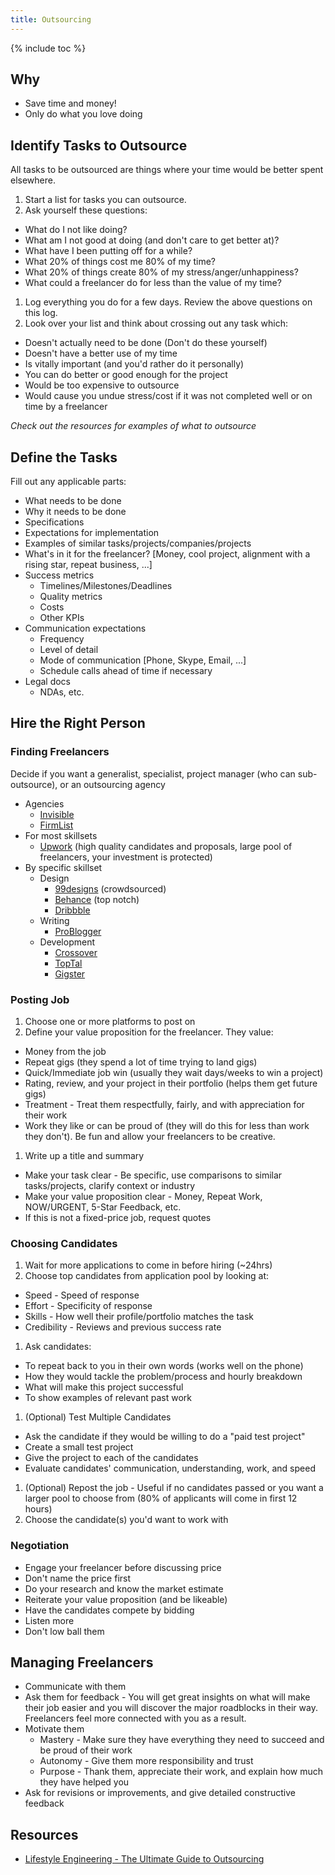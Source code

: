 ```yaml
---
title: Outsourcing
---
```


{% include toc %}

## Why
- Save time and money!
- Only do what you love doing

## Identify Tasks to Outsource
All tasks to be outsourced are things where your time would be better spent elsewhere.

1. Start a list for tasks you can outsource.
1. Ask yourself these questions:
  - What do I not like doing?
  - What am I not good at doing (and don't care to get better at)?
  - What have I been putting off for a while?
  - What 20% of things cost me 80% of my time?
  - What 20% of things create 80% of my stress/anger/unhappiness?
  - What could a freelancer do for less than the value of my time?
1. Log everything you do for a few days. Review the above questions on this log.
1. Look over your list and think about crossing out any task which:
  - Doesn't actually need to be done (Don't do these yourself)
  - Doesn't have a better use of my time
  - Is vitally important (and you'd rather do it personally)
  - You can do better or good enough for the project
  - Would be too expensive to outsource
  - Would cause you undue stress/cost if it was not completed well or on time by a freelancer

_Check out the resources for examples of what to outsource_


## Define the Tasks
Fill out any applicable parts:
- What needs to be done
- Why it needs to be done
- Specifications
- Expectations for implementation
- Examples of similar tasks/projects/companies/projects
- What's in it for the freelancer? [Money, cool project, alignment with a rising star, repeat business, ...]
- Success metrics
  - Timelines/Milestones/Deadlines
  - Quality metrics
  - Costs
  - Other KPIs
- Communication expectations
  - Frequency
  - Level of detail
  - Mode of communication [Phone, Skype, Email, ...]
  - Schedule calls ahead of time if necessary
- Legal docs
  - NDAs, etc.


## Hire the Right Person

### Finding Freelancers
Decide if you want a generalist, specialist, project manager (who can sub-outsource), or an outsourcing agency

- Agencies
  - [Invisible](https://inv.tech)
  - [FirmList](http://us.firmlist.com/)
- For most skillsets
  - [Upwork](https://www.upwork.com/) (high quality candidates and proposals, large pool of freelancers, your investment is protected)
- By specific skillset
  - Design
    - [99designs](https://99designs.com/) (crowdsourced)
    - [Behance](https://www.behance.net/) (top notch)
    - [Dribbble](https://dribbble.com/)
  - Writing
    - [ProBlogger](https://problogger.com/)
  - Development
    - [Crossover](https://www.crossover.com/)
    - [TopTal](https://www.toptal.com/)
    - [Gigster](https://gigster.com/)


### Posting Job
1. Choose one or more platforms to post on
1. Define your value proposition for the freelancer. They value:
  - Money from the job
  - Repeat gigs (they spend a lot of time trying to land gigs)
  - Quick/Immediate job win (usually they wait days/weeks to win a project)
  - Rating, review, and your project in their portfolio (helps them get future gigs)
  - Treatment - Treat them respectfully, fairly, and with appreciation for their work
  - Work they like or can be proud of (they will do this for less than work they don't). Be fun and allow your freelancers to be creative.
1. Write up a title and summary
  - Make your task clear - Be specific, use comparisons to similar tasks/projects, clarify context or industry
  - Make your value proposition clear - Money, Repeat Work, NOW/URGENT, 5-Star Feedback, etc.
  - If this is not a fixed-price job, request quotes


### Choosing Candidates
1. Wait for more applications to come in before hiring (~24hrs)
1. Choose top candidates from application pool by looking at:
  - Speed - Speed of response
  - Effort - Specificity of response
  - Skills - How well their profile/portfolio matches the task
  - Credibility - Reviews and previous success rate
1. Ask candidates:
  - To repeat back to you in their own words (works well on the phone)
  - How they would tackle the problem/process and hourly breakdown
  - What will make this project successful
  - To show examples of relevant past work
1. (Optional) Test Multiple Candidates
  - Ask the candidate if they would be willing to do a "paid test project"
  - Create a small test project
  - Give the project to each of the candidates
  - Evaluate candidates' communication, understanding, work, and speed
1. (Optional) Repost the job - Useful if no candidates passed or you want a larger pool to choose from (80% of applicants will come in first 12 hours)
1. Choose the candidate(s) you'd want to work with


### Negotiation
- Engage your freelancer before discussing price
- Don't name the price first
- Do your research and know the market estimate
- Reiterate your value proposition (and be likeable)
- Have the candidates compete by bidding
- Listen more
- Don't low ball them


## Managing Freelancers
- Communicate with them
- Ask them for feedback - You will get great insights on what will make their job easier and you will discover the major roadblocks in their way. Freelancers feel more connected with you as a result.
- Motivate them
  - Mastery - Make sure they have everything they need to succeed and be proud of their work
  - Autonomy - Give them more responsibility and trust
  - Purpose - Thank them, appreciate their work, and explain how much they have helped you
- Ask for revisions or improvements, and give detailed constructive feedback


## Resources
- [Lifestyle Engineering - The Ultimate Guide to Outsourcing](https://www.lifestyle.engineering/post/the-ultimate-guide-to-outsourcing)

